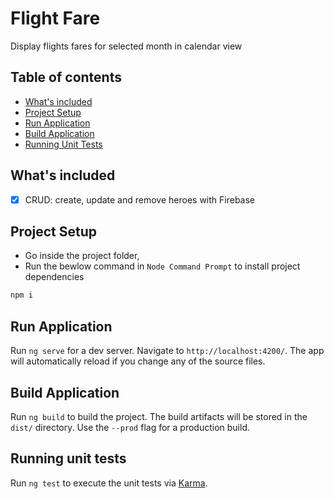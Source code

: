 # Flight Fare
Display flights fares for selected month in calendar view

## Table of contents

- [What's included](#whats-included)
- [Project Setup](#project-setup)
- [Run Application](#run-application)
- [Build Application](#build-application)
- [Running Unit Tests](#running-unit-tests)

## What's included

- [x] CRUD: create, update and remove heroes with Firebase

## Project Setup

- Go inside the project folder,
- Run the bewlow command in `Node Command Prompt` to install project dependencies 

 ```bash
 npm i
 ```
## Run Application

Run `ng serve` for a dev server. Navigate to `http://localhost:4200/`. The app will automatically reload if you change any of the source files.

## Build Application

Run `ng build` to build the project. The build artifacts will be stored in the `dist/` directory. Use the `--prod` flag for a production build.

## Running unit tests

Run `ng test` to execute the unit tests via [Karma](https://karma-runner.github.io).
